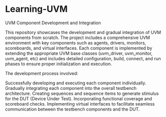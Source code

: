 # Learning-UVM
UVM Component Development and Integration

This repository showcases the development and gradual integration of UVM components from scratch. The project includes a comprehensive UVM environment with key components such as agents, drivers, monitors, scoreboards, and virtual interfaces. Each component is implemented by extending the appropriate UVM base classes (uvm_driver, uvm_monitor, uvm_agent, etc) and includes detailed configuration, build, connect, and run phases to ensure proper initialization and execution.

The development process involved:

Successfully developing and executing each component individually.
Gradually integrating each component into the overall testbench architecture.
Creating sequences and sequence items to generate stimulus for the DUT (Device Under Test).
Incorporating functional coverage and scoreboard checks. Implementing virtual interfaces to facilitate seamless communication between the testbench components and the DUT.
